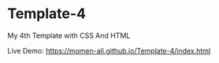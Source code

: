 # Template-4
My 4th Template with CSS And HTML

Live Demo:
https://momen-ali.github.io/Template-4/index.html
